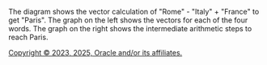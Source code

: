 The diagram shows the vector calculation of "Rome" - "Italy" + "France" to get "Paris".
            The graph on the left shows the vectors for each of the four words. The graph on the
            right shows the intermediate arithmetic steps to reach Paris.

[Copyright © 2023, 2025, Oracle and/or its affiliates.](../../../dcommon/html/cpyr.htm)

